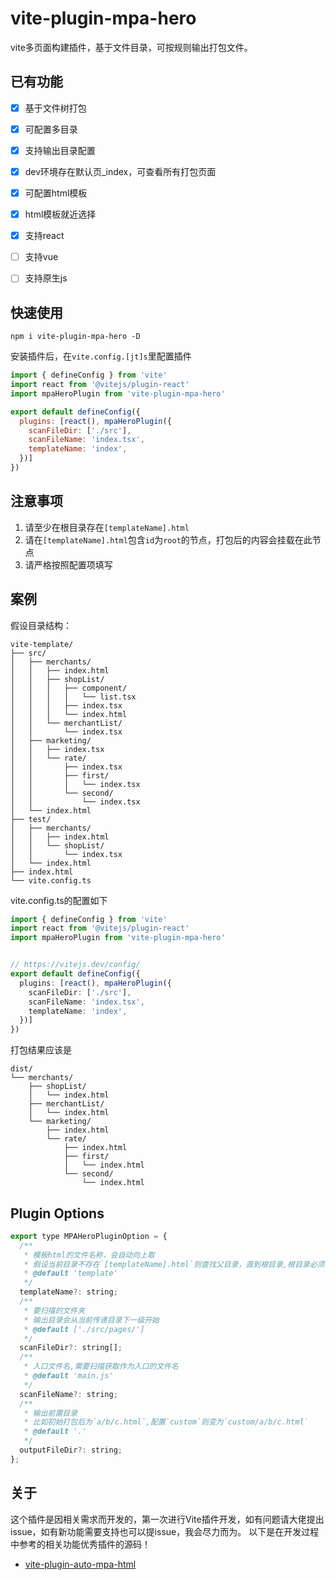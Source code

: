 # vite-plugin-mpa-hero
vite多页面构建插件，基于文件目录，可按规则输出打包文件。

## 已有功能

* [x] 基于文件树打包

* [x] 可配置多目录

* [x] 支持输出目录配置

* [x] dev环境存在默认页_index，可查看所有打包页面

* [x] 可配置html模板

* [x] html模板就近选择

* [x] 支持react

* [ ] 支持vue

* [ ] 支持原生js


## 快速使用

``` npm i vite-plugin-mpa-hero -D ```

安装插件后，在`vite.config.[jt]s`里配置插件

```javascript
import { defineConfig } from 'vite'
import react from '@vitejs/plugin-react'
import mpaHeroPlugin from 'vite-plugin-mpa-hero'

export default defineConfig({
  plugins: [react(), mpaHeroPlugin({
    scanFileDir: ['./src'],
    scanFileName: 'index.tsx',
    templateName: 'index',
  })]
})
```

## 注意事项

1. 请至少在根目录存在`[templateName].html`
2. 请在`[templateName].html`包含`id`为`root`的节点，打包后的内容会挂载在此节点
3. 请严格按照配置项填写

## 案例

假设目录结构：
```
vite-template/
├── src/
│   ├── merchants/
│   │   ├── index.html
│   │   ├── shopList/
│   │   │   ├── component/
│   │   │   │   └── list.tsx
│   │   │   ├── index.tsx
│   │   │   └── index.html
│   │   └── merchantList/
│   │       └── index.tsx
│   ├── marketing/
│   │   ├── index.tsx
│   │   └── rate/
│   │       ├── index.tsx
│   │       ├── first/
│   │       │   └── index.tsx
│   │       └── second/
│   │           └── index.tsx
│   └── index.html
├── test/
│   ├── merchants/
│   │   ├── index.html
│   │   └── shopList/
│   │       └── index.tsx
│   └── index.html
├── index.html 
└── vite.config.ts
```
vite.config.ts的配置如下
```typescript
import { defineConfig } from 'vite'
import react from '@vitejs/plugin-react'
import mpaHeroPlugin from 'vite-plugin-mpa-hero'


// https://vitejs.dev/config/
export default defineConfig({
  plugins: [react(), mpaHeroPlugin({
    scanFileDir: ['./src'],
    scanFileName: 'index.tsx',
    templateName: 'index',
  })]
})

```

打包结果应该是
```
dist/
└── merchants/
    ├── shopList/
    │   └── index.html
    ├── merchantList/
    │   └── index.html
    └── marketing/
        ├── index.html
        └── rate/
            ├── index.html
            ├── first/
            │   └── index.html
            └── second/
                └── index.html
```


## Plugin Options

```javascript
export type MPAHeroPluginOption = {
  /**
   * 模板html的文件名称，会自动向上取
   * 假设当前目录不存在`[templateName].html`则查找父目录，直到根目录,根目录必须存在
   * @default 'template'
   */
  templateName?: string;
  /**
   * 要扫描的文件夹
   * 输出目录会从当前传递目录下一级开始
   * @default ['./src/pages/']
   */
  scanFileDir?: string[];
  /**
   * 入口文件名,需要扫描获取作为入口的文件名
   * @default 'main.js'
   */
  scanFileName?: string;
  /**
   * 输出前置目录
   * 比如初始打包后为`a/b/c.html`,配置`custom`则变为`custom/a/b/c.html`
   * @default '.'
   */
  outputFileDir?: string;
};
```

## 关于

这个插件是因相关需求而开发的，第一次进行Vite插件开发，如有问题请大佬提出issue，如有新功能需要支持也可以提issue，我会尽力而为。
以下是在开发过程中参考的相关功能优秀插件的源码！
* [vite-plugin-auto-mpa-html](https://github.com/iamspark1e/vite-plugin-auto-mpa-html)
